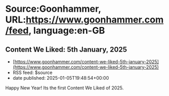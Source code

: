 # Source:Goonhammer, URL:https://www.goonhammer.com/feed, language:en-GB

## Content We Liked: 5th January, 2025
 - [https://www.goonhammer.com/content-we-liked-5th-january-2025](https://www.goonhammer.com/content-we-liked-5th-january-2025)
 - RSS feed: $source
 - date published: 2025-01-05T19:48:54+00:00

Happy New Year! Its the first Content We Liked of 2025.

